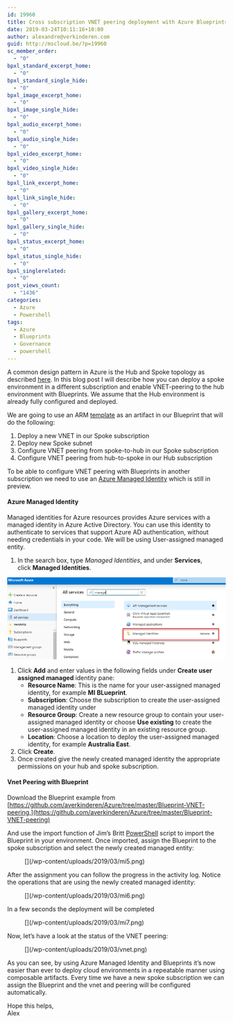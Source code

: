 ```yaml
---
id: 19960
title: Cross subscription VNET peering deployment with Azure Blueprints
date: 2019-03-24T10:11:16+10:00
author: alexandre@verkinderen.com
guid: http://mscloud.be/?p=19960
sc_member_order:
  - "0"
bpxl_standard_excerpt_home:
  - "0"
bpxl_standard_single_hide:
  - "0"
bpxl_image_excerpt_home:
  - "0"
bpxl_image_single_hide:
  - "0"
bpxl_audio_excerpt_home:
  - "0"
bpxl_audio_single_hide:
  - "0"
bpxl_video_excerpt_home:
  - "0"
bpxl_video_single_hide:
  - "0"
bpxl_link_excerpt_home:
  - "0"
bpxl_link_single_hide:
  - "0"
bpxl_gallery_excerpt_home:
  - "0"
bpxl_gallery_single_hide:
  - "0"
bpxl_status_excerpt_home:
  - "0"
bpxl_status_single_hide:
  - "0"
bpxl_singlerelated:
  - "0"
post_views_count:
  - "1436"
categories:
  - Azure
  - Powershell
tags:
  - Azure
  - Blueprints
  - Governance
  - powershell
---
```

A common design pattern in Azure is the Hub and Spoke topology as described [here](https://docs.microsoft.com/en-us/azure/architecture/reference-architectures/hybrid-networking/shared-services). In this blog post I will describe how you can deploy a spoke environment in a different subscription and enable VNET-peering to the hub environment with Blueprints. We assume that the Hub environment is already fully configured and deployed.

We are going to use an ARM [template](https://github.com/Azure/azure-quickstart-templates/tree/master/201-existing-vnet-to-vnet-peering) as an artifact in our Blueprint that will do the following:

  1. Deploy a new VNET in our Spoke subscription
  2. Deploy new Spoke subnet
  3. Configure VNET peering from spoke-to-hub in our Spoke subscription
  4. Configure VNET peering from hub-to-spoke in our Hub subscription

To be able to configure VNET peering with Blueprints in another subscription we need to use an [Azure Managed Identity](https://docs.microsoft.com/en-us/azure/active-directory/managed-identities-azure-resources/overview) which is still in preview.

#### Azure Managed Identity

Managed identities for Azure resources provides Azure services with a managed identity in Azure Active Directory. You can use this identity to authenticate to services that support Azure AD authentication, without needing credentials in your code. We will be using User-assigned managed entity.

  1. In the search box, type&nbsp;_Managed Identities_, and under&nbsp;**Services**, click&nbsp;**Managed Identities**.
  
![Managed Identity](/wp-content/uploads/2019/03/managedidentity.png)

  1. Click&nbsp;**Add**&nbsp;and enter values in the following fields under&nbsp;**Create user assigned managed**&nbsp;identity pane:
      * **Resource Name**: This is the name for your user-assigned managed identity, for example **MI BLueprint**.
      * **Subscription**: Choose the subscription to create the user-assigned managed identity under
      * **Resource Group**: Create a new resource group to contain your user-assigned managed identity or choose&nbsp;**Use existing**&nbsp;to create the user-assigned managed identity in an existing resource group.
      * **Location**: Choose a location to deploy the user-assigned managed identity, for example **Australia East**.
  2. Click&nbsp;**Create**.
  3. Once created give the newly created managed identity the appropriate permissions on your hub and spoke subscription.

#### Vnet Peering with Blueprint

Download the Blueprint example from  
[https://github.com/averkinderen/Azure/tree/master/Blueprint-VNET-peering.](https://github.com/averkinderen/Azure/tree/master/Blueprint-VNET-peering)

And use the import function of Jim&#8217;s Britt [PowerShell](https://github.com/JimGBritt/AzureBlueprint) script to import the Blueprint in your environment. Once imported, assign the Blueprint to the spoke subscription and select the newly created managed entity:

<figure class="wp-block-image">
[<img src="/wp-content/uploads/2019/03/mi5-1024x385.png" alt="" class="wp-image-19966" srcset="/wp-content/uploads/2019/03/mi5-1024x385.png 1024w, /wp-content/uploads/2019/03/mi5-300x113.png 300w, /wp-content/uploads/2019/03/mi5-768x288.png 768w" sizes="(max-width: 1024px) 100vw, 1024px" />](/wp-content/uploads/2019/03/mi5.png)
</figure>

After the assignment you can follow the progress in the activity log. Notice the operations that are using the newly created managed identity:
<figure class="wp-block-image">
[<img src="/wp-content/uploads/2019/03/mi6-1024x437.png" alt="" class="wp-image-19967" srcset="/wp-content/uploads/2019/03/mi6-1024x437.png 1024w, /wp-content/uploads/2019/03/mi6-300x128.png 300w, /wp-content/uploads/2019/03/mi6-768x328.png 768w" sizes="(max-width: 1024px) 100vw, 1024px" />](/wp-content/uploads/2019/03/mi6.png)
</figure>

In a few seconds the deployment will be completed
<figure class="wp-block-image">
[<img src="/wp-content/uploads/2019/03/mi7-1024x320.png" alt="" class="wp-image-19970" srcset="/wp-content/uploads/2019/03/mi7-1024x320.png 1024w, /wp-content/uploads/2019/03/mi7-300x94.png 300w, /wp-content/uploads/2019/03/mi7-768x240.png 768w" sizes="(max-width: 1024px) 100vw, 1024px" />](/wp-content/uploads/2019/03/mi7.png)
</figure>

Now, let&#8217;s have a look at the status of the VNET peering:
<figure class="wp-block-image">
[<img src="/wp-content/uploads/2019/03/vnet-1024x355.png" alt="" class="wp-image-19969" srcset="/wp-content/uploads/2019/03/vnet-1024x355.png 1024w, /wp-content/uploads/2019/03/vnet-300x104.png 300w, /wp-content/uploads/2019/03/vnet-768x266.png 768w, /wp-content/uploads/2019/03/vnet.png 1110w" sizes="(max-width: 1024px) 100vw, 1024px" />](/wp-content/uploads/2019/03/vnet.png)
</figure>

As you can see, by using Azure Managed Identity and Blueprints it&#8217;s now easier than ever to deploy cloud environments in a repeatable manner using composable artifacts. Every time we have a new spoke subscription we can assign the Blueprint and the vnet and peering will be configured automatically.

Hope this helps,  
Alex
